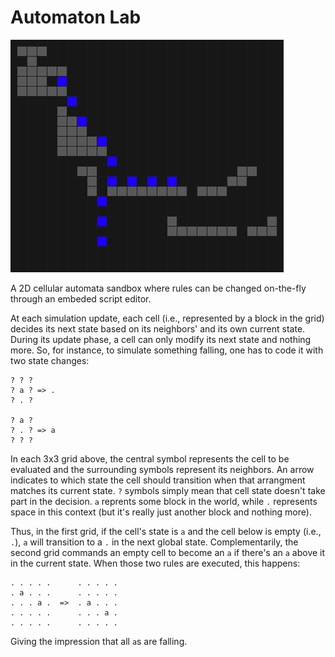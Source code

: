 
# Automaton Lab

![](assets/screenshot-water.png)

A 2D cellular automata sandbox where rules can be changed on-the-fly through an embeded script editor.

At each simulation update, each cell (i.e., represented by a block in the grid) decides its next state based on its neighbors' and its own current state. During its update phase, a cell can only modify its next state and nothing more. So, for instance, to simulate something falling, one has to code it with two state changes:

    ? ? ?
    ? a ? => .
    ? . ?

    ? a ?
    ? . ? => a
    ? ? ?

In each 3x3 grid above, the central symbol represents the cell to be evaluated and the surrounding symbols represent its neighbors. An arrow indicates to which state the cell should transition when that arrangment matches its current state. `?` symbols simply mean that cell state doesn't take part in the decision. `a` reprents some block in the world, while `.` represents space in this context (but it's really just another block and nothing more).

Thus, in the first grid, if the cell's state is `a` and the cell below is empty (i.e., `.`), `a` will transition to a `.` in the next global state. Complementarily, the second grid commands an empty cell to become an `a` if there's an `a` above it in the current state. When those two rules are executed, this happens:

    . . . . .      . . . . .
    . a . . .      . . . . .
    . . . a .  =>  . a . . .
    . . . . .      . . . a .
    . . . . .      . . . . .

Giving the impression that all `a`s are falling.

